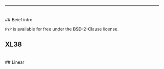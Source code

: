 ---

<div markdown="1" style="margin-top: 5ex;">
## Beief intro

`FYP` is available for free under the BSD-2-Clause license.

## XL38
</div>

<div>
<midi-visualizer type="piano-roll" id="mainVisualizer" src="https://cdn.jsdelivr.net/gh/Gitlifer/html-midi-player@test_resource/assets/midi/XL38/get_0.mid"></midi-visualizer>
<midi-player src="https://cdn.jsdelivr.net/gh/Gitlifer/html-midi-player@test_resource/assets/midi/XL38/get_0.mid" sound-font visualizer="#mainVisualizer" id="mainPlayer">
</midi-player>
</div>


<div markdown="1" style="margin-top: 5ex;">
## Linear

<div>
<midi-visualizer type="piano-roll" id="mainVisualizer" src="https://cdn.jsdelivr.net/gh/Gitlifer/html-midi-player@test_resource/assets/midi/XL38/get_1.mid"></midi-visualizer>
<midi-player src="https://cdn.jsdelivr.net/gh/Gitlifer/html-midi-player@test_resource/assets/midi/XL38/get_1.mid" sound-font visualizer="#mainVisualizer" id="mainPlayer">
</midi-player>
</div>

</div>
